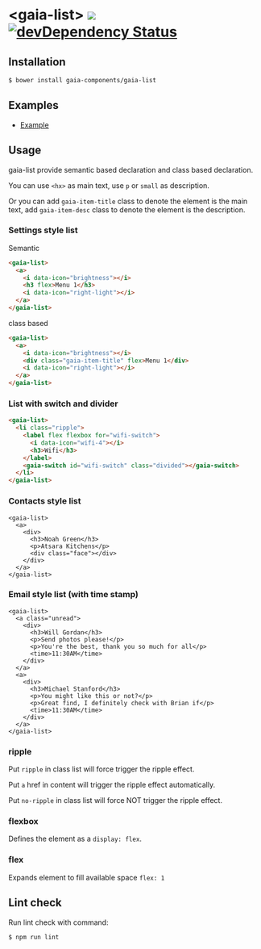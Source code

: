 # &lt;gaia-list&gt; [![](https://travis-ci.org/gaia-components/gaia-list.svg)](https://travis-ci.org/gaia-components/gaia-list) [![devDependency Status](https://david-dm.org/gaia-components/gaia-list/dev-status.svg)](https://david-dm.org/gaia-components/gaia-list#info=devDependencies)


## Installation

```bash
$ bower install gaia-components/gaia-list
```


## Examples

- [Example](http://gaia-components.github.io/gaia-list/)


## Usage

gaia-list provide semantic based declaration and class based declaration.

You can use `<hx>` as main text, use `p` or `small` as description.

Or you can add `gaia-item-title` class to denote the element is the main text, add `gaia-item-desc` class to denote the element is the description.

### Settings style list

Semantic

```html
<gaia-list>
  <a>
    <i data-icon="brightness"></i>
    <h3 flex>Menu 1</h3>
    <i data-icon="right-light"></i>
  </a>
</gaia-list>
```

class based

```html
<gaia-list>
  <a>
    <i data-icon="brightness"></i>
    <div class="gaia-item-title" flex>Menu 1</div>
    <i data-icon="right-light"></i>
  </a>
</gaia-list>
```

### List with switch and divider

```html
<gaia-list>
  <li class="ripple">
    <label flex flexbox for="wifi-switch">
      <i data-icon="wifi-4"></i>
      <h3>Wifi</h3>
    </label>
    <gaia-switch id="wifi-switch" class="divided"></gaia-switch>
  </li>
</gaia-list>
```

### Contacts style list

```
<gaia-list>
  <a>
    <div>
      <h3>Noah Green</h3>
      <p>Atsara Kitchens</p>
      <div class="face"></div>
    </div>
  </a>
</gaia-list>
```

### Email style list (with time stamp)

```
<gaia-list>
  <a class="unread">
    <div>
      <h3>Will Gordan</h3>
      <p>Send photos please!</p>
      <p>You're the best, thank you so much for all</p>
      <time>11:30AM</time>
    </div>
  </a>
  <a>
    <div>
      <h3>Michael Stanford</h3>
      <p>You might like this or not?</p>
      <p>Great find, I definitely check with Brian if</p>
      <time>11:30AM</time>
    </div>
  </a>
</gaia-list>
```

### ripple

Put `ripple` in class list will force trigger the ripple effect.

Put `a` href in content will trigger the ripple effect automatically.

Put `no-ripple` in class list will force NOT trigger the ripple effect.

### flexbox

Defines the element as a `display: flex`.

### flex

Expands element to fill available space `flex: 1`


## Lint check

Run lint check with command:

`$ npm run lint`
